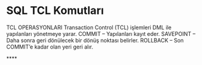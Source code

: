 # SQL TCL Komutları

TCL OPERASYONLARI Transaction Control \(TCL\) işlemleri DML ile yapılanları yönetmeye yarar. COMMIT – Yapılanları kayıt eder. SAVEPOINT – Daha sonra geri dönülecek bir dönüş noktası belirler. ROLLBACK – Son COMMIT’e kadar olan yeri geri alır.

\*\*\*\*

